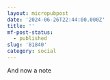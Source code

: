 ```yaml
---
layout: micropubpost
date: '2024-06-26T22:44:00.000Z'
title: ''
mf-post-status:
  - published
slug: '81840'
category: social
---
```

And now a note
